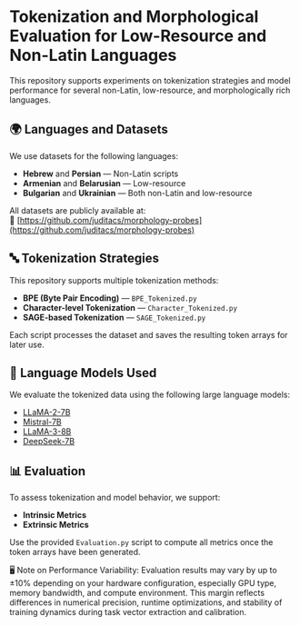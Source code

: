 # Tokenization and Morphological Evaluation for Low-Resource and Non-Latin Languages

This repository supports experiments on tokenization strategies and model performance for several non-Latin, low-resource, and morphologically rich languages.

## 🌍 Languages and Datasets

We use datasets for the following languages:

- **Hebrew** and **Persian** — Non-Latin scripts
- **Armenian** and **Belarusian** — Low-resource
- **Bulgarian** and **Ukrainian** — Both non-Latin and low-resource

All datasets are publicly available at:  
🔗 [https://github.com/juditacs/morphology-probes](https://github.com/juditacs/morphology-probes)

## 🔤 Tokenization Strategies

This repository supports multiple tokenization methods:

- **BPE (Byte Pair Encoding)** — `BPE_Tokenized.py`
- **Character-level Tokenization** — `Character_Tokenized.py`
- **SAGE-based Tokenization** — `SAGE_Tokenized.py`

Each script processes the dataset and saves the resulting token arrays for later use.

## 🧠 Language Models Used

We evaluate the tokenized data using the following large language models:

- [LLaMA-2-7B](https://huggingface.co/meta-llama/Llama-2-7b-hf)
- [Mistral-7B](https://huggingface.co/mistralai/Mistral-7B-v0.1)
- [LLaMA-3-8B](https://huggingface.co/meta-llama/Meta-Llama-3-8B)
- [DeepSeek-7B](https://huggingface.co/deepseek-ai/deepseek-llm-7b-base)

## 📊 Evaluation

To assess tokenization and model behavior, we support:

- **Intrinsic Metrics** 
- **Extrinsic Metrics** 

Use the provided `Evaluation.py` script to compute all metrics once the token arrays have been generated.

🖥️ Note on Performance Variability:
Evaluation results may vary by up to ±10% depending on your hardware configuration, especially GPU type, memory bandwidth, and compute environment. This margin reflects differences in numerical precision, runtime optimizations, and stability of training dynamics during task vector extraction and calibration.
